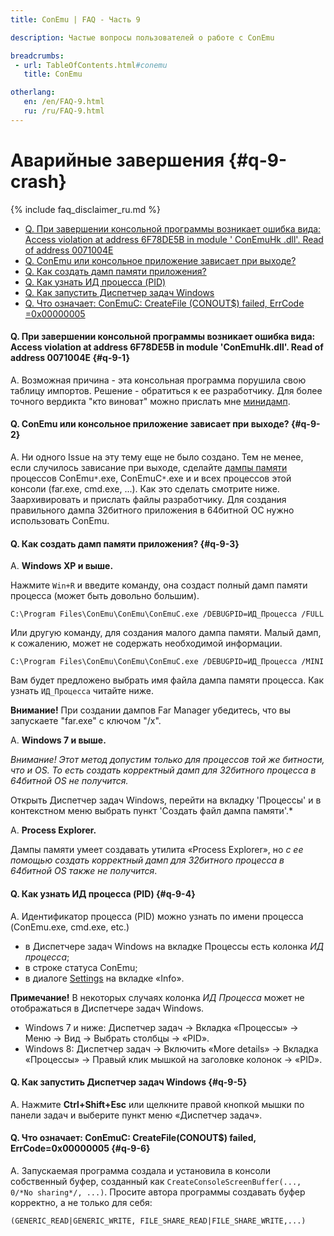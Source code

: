 ```yaml
---
title: ConEmu | FAQ - Часть 9

description: Частые вопросы пользователей о работе с ConEmu

breadcrumbs:
 - url: TableOfContents.html#conemu
   title: ConEmu

otherlang:
   en: /en/FAQ-9.html
   ru: /ru/FAQ-9.html
---
```


# Аварийные завершения  {#q-9-crash}

{% include faq_disclaimer_ru.md %}

* [Q. При завершении консольной программы возникает ошибка вида: Access violation at address 6F78DE5B in module ' ConEmuHk .dll'. Read of address 0071004E](#q-9-1)
* [Q. ConEmu или консольное приложение зависает при выходе?](#q-9-2)
* [Q. Как создать дамп памяти приложения?](#q-9-3)
* [Q. Как узнать ИД процесса (PID)](#q-9-4)
* [Q. Как запустить Диспетчер задач Windows](#q-9-5)
* [Q. Что означает: ConEmuC: CreateFile (CONOUT$) failed, ErrCode =0x00000005](#q-9-6)




#### Q. При завершении консольной программы возникает ошибка вида: Access violation at address 6F78DE5B in module 'ConEmuHk.dll'. Read of address 0071004E   {#q-9-1}


A. Возможная причина - эта консольная программа порушила свою таблицу импортов. Решение - обратиться к ее разработчику. Для более точного вердикта "кто виноват" можно прислать мне [минидамп](MemoryDump.html).




#### Q. ConEmu или консольное приложение зависает при выходе?   {#q-9-2}


A. Ни одного Issue на эту тему еще не было создано. Тем не менее, если случилось зависание при выходе, сделайте [дампы памяти](MemoryDump.html) процессов ConEmu`*`.exe, ConEmuC`*`.exe и и всех процессов этой консоли (far.exe, cmd.exe, ...). Как это сделать смотрите ниже. Заархивировать и прислать файлы разработчику. Для создания правильного дампа 32битного приложения в 64битной ОС нужно использовать ConEmu.




#### Q. Как создать дамп памяти приложения?   {#q-9-3}

A. **Windows XP и выше.**

Нажмите `Win+R` и введите команду, она создаст полный дамп памяти процесса (может быть довольно большим).

~~~
C:\Program Files\ConEmu\ConEmu\ConEmuC.exe /DEBUGPID=ИД_Процесса /FULL
~~~
Или другую команду, для создания малого дампа памяти. Малый дамп, к сожалению, может не содержать необходимой информации.
~~~
C:\Program Files\ConEmu\ConEmu\ConEmuC.exe /DEBUGPID=ИД_Процесса /MINI
~~~

Вам будет предложено выбрать имя файла дампа памяти процесса. Как узнать `ИД_Процесса` читайте ниже.

**Внимание!** При создании дампов Far Manager убедитесь, что вы запускаете "far.exe" с ключом "/x".

A. **Windows 7 и выше.**

*Внимание! Этот метод допустим только для процессов той же битности, что и OS.
То есть создать корректный дамп для 32битного процесса в 64битной OS не получится.*

Открыть Диспетчер задач Windows, перейти на вкладку 'Процессы' и в контекстном меню
выбрать пункт 'Создать файл дампа памяти'.*

A. **Process Explorer.**

Дампы памяти умеет создавать утилита «Process Explorer»,
но *с ее помощью создать корректный дамп для 32битного процесса в 64битной OS также не получится*.



#### Q. Как узнать ИД процесса (PID)   {#q-9-4}


A. Идентификатор процесса (PID) можно узнать по имени процесса (ConEmu.exe, cmd.exe, etc.)

* в Диспетчере задач Windows на вкладке Процессы есть колонка *ИД процесса*;
* в строке статуса ConEmu;
* в диалоге [Settings](Settings.html#Info) на вкладке «Info».

**Примечание!** В некоторых случаях колонка *ИД Процесса* может не отображаться в Диспетчере задач Windows.

* Windows 7 и ниже: Диспетчер задач -> Вкладка «Процессы» -> Меню -> Вид -> Выбрать столбцы -> «PID».
* Windows 8: Диспетчер задач -> Включить «More details» -> Вкладка «Процессы» -> Правый клик мышкой на заголовке колонок -> «PID».



#### Q. Как запустить Диспетчер задач Windows   {#q-9-5}


A. Нажмите **Ctrl+Shift+Esc** или щелкните правой кнопкой мышки по панели задач и выберите пункт меню «Диспетчер задач».




#### Q. Что означает: ConEmuC: CreateFile(CONOUT$) failed, ErrCode=0x00000005   {#q-9-6}


A. Запускаемая программа создала и установила в консоли собственный буфер,    созданный как `CreateConsoleScreenBuffer(..., 0/*No sharing*/, ...)`. Просите автора программы создавать буфер корректно, а не только для себя:

~~~
(GENERIC_READ|GENERIC_WRITE, FILE_SHARE_READ|FILE_SHARE_WRITE,...)
~~~
